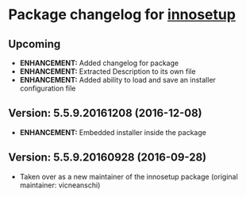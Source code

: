 # Package changelog for [innosetup](https://chocolatey.org/packages/innosetup)

## Upcoming
- **ENHANCEMENT:** Added changelog for package
- **ENHANCEMENT:** Extracted Description to its own file
- **ENHANCEMENT:** Added ability to load and save an installer configuration file

## Version: 5.5.9.20161208 (2016-12-08)
- **ENHANCEMENT:** Embedded installer inside the package

## Version: 5.5.9.20160928 (2016-09-28)
- Taken over as a new maintainer of the innosetup package (original maintainer: vicneanschi)
